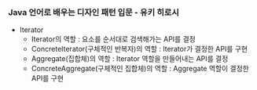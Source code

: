 ### Java 언어로 배우는 디자인 패턴 입문 - 유키 히로시
* Iterator
  * Iterator의 역할 : 요소를 순서대로 검색해가는 API를 결정
  * ConcreteIterator(구체적인 반복자)의 역할 : Iterator가 결정한 API를 구현
  * Aggregate(집합체)의 역할 : Iterator 역할을 만들어내는 API를 결정
  * ConcreteAggregate(구체적인 집합체)의 역할 : Aggregate 역할이 결정한 API를 구현